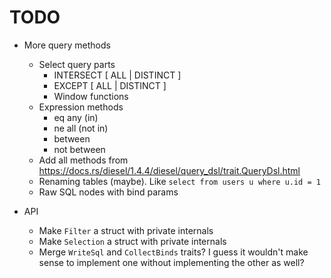 # TODO

- More query methods
  - Select query parts
    - INTERSECT [ ALL | DISTINCT ]
    - EXCEPT [ ALL | DISTINCT ]
    - Window functions
  - Expression methods
    - eq any (in)
    - ne all (not in)
    - between
    - not between
  - Add all methods from https://docs.rs/diesel/1.4.4/diesel/query_dsl/trait.QueryDsl.html
  - Renaming tables (maybe). Like `select from users u where u.id = 1`
  - Raw SQL nodes with bind params

- API
  - Make `Filter` a struct with private internals
  - Make `Selection` a struct with private internals
  - Merge `WriteSql` and `CollectBinds` traits? I guess it wouldn't make sense to implement one without implementing the other as well?
